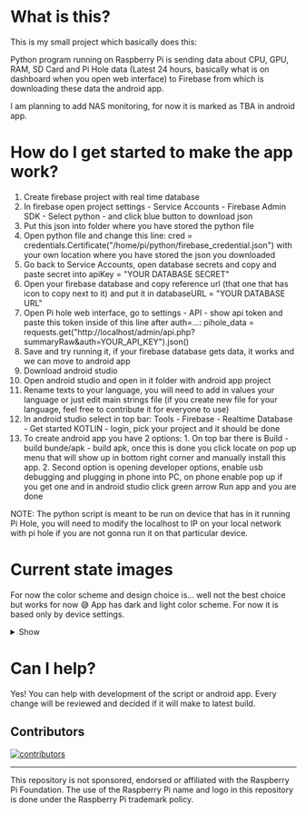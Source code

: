 # What is this?
This is my small project which basically does this:

Python program running on Raspberry Pi is sending data about CPU, GPU, RAM, SD Card and Pi Hole data (Latest 24 hours, basically what is on dashboard when you open web interface) to Firebase from which is downloading these data the android app.

I am planning to add NAS monitoring, for now it is marked as TBA in android app.

# How do I get started to make the app work?
1. Create firebase project with real time database
2. In firebase open project settings - Service Accounts - Firebase Admin SDK - Select python - and click blue button to download json
3. Put this json into folder where you have stored the python file
4. Open python file and change this line: cred = credentials.Certificate("/home/pi/python/firebase_credential.json") with your own location where you have stored the json you downloaded
5. Go back to Service Accounts, open database secrets and copy and paste secret into apiKey = "YOUR DATABASE SECRET"
6. Open your firebase database and copy reference url (that one that has icon to copy next to it) and put it in databaseURL = "YOUR DATABASE URL"
7. Open Pi hole web interface, go to settings - API - show api token and paste this token inside of this line after auth=...: pihole_data = requests.get("http://localhost/admin/api.php?summaryRaw&auth=YOUR_API_KEY").json()
8. Save and try running it, if your firebase database gets data, it works and we can move to android app
9. Download android studio
10. Open android studio and open in it folder with android app project
11. Rename texts to your language, you will need to add in values your language or just edit main strings file (if you create new file for your language, feel free to contribute it for everyone to use)
12. In android studio select in top bar: Tools - Firebase - Realtime Database - Get started KOTLIN - login, pick your project and it should be done
13. To create android app you have 2 options: 1. On top bar there is Build - build bunde/apk - build apk, once this is done you click locate on pop up menu that will show up in bottom right corner and manually install this app. 2. Second option is opening developer options, enable usb debugging and plugging in phone into PC, on phone enable pop up if you get one and in android studio click green arrow Run app and you are done

NOTE: The python script is meant to be run on device that has in it running Pi Hole, you will need to modify the localhost to IP on your local network with pi hole if you are not gonna run it on that particular device.

# Current state images
For now the color scheme and design choice is... well not the best choice but works for now 😅 App has dark and light color scheme. For now it is based only by device settings.
<details> 
   <summary>Show</summary> 
<img src="https://user-images.githubusercontent.com/26904790/235367912-683662e5-bda0-45bd-adf2-7572b9c07854.png" width = "200px"> <img src="https://user-images.githubusercontent.com/26904790/235367913-babc4aba-0ae4-4c87-9a71-25c34a60fb01.png" width = "200px">
<img src="https://user-images.githubusercontent.com/26904790/235367914-28886dcb-b1c1-4c22-a5c7-d73fba26da91.png" width = "200px">
<img src="https://user-images.githubusercontent.com/26904790/235367915-b76e4dbd-b1ae-4751-a2aa-d1eebdad5ade.png" width = "200px">
<img src="https://user-images.githubusercontent.com/26904790/235367916-671676e8-18a0-478e-988f-541d345ec1cf.png" width = "200px">
<img src="https://user-images.githubusercontent.com/26904790/235367917-720e167b-2667-44b8-9e3e-215128d5e305.png" width = "200px">
   </details>

# Can I help?
Yes! You can help with development of the script or android app. Every change will be reviewed and decided if it will make to latest build.

## Contributors

[![contributors](https://contrib.rocks/image?repo=marek-guran/Raspberry-Pi-Monitoring)](https://github.com/marek-guran/Raspberry-Pi-Monitoring/graphs/contributors)

---
This repository is not sponsored, endorsed or affiliated with the Raspberry Pi Foundation. The use of the Raspberry Pi name and logo in this repository is done under the Raspberry Pi trademark policy.
